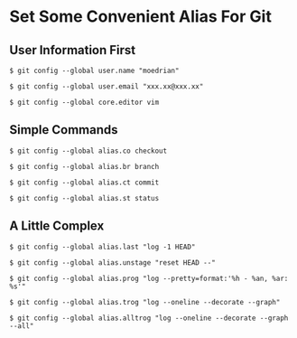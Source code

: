 # Set Some Convenient Alias For Git

## User Information First

```git
$ git config --global user.name "moedrian"

$ git config --global user.email "xxx.xx@xxx.xx"

$ git config --global core.editor vim
```

## Simple Commands

```git
$ git config --global alias.co checkout

$ git config --global alias.br branch

$ git config --global alias.ct commit

$ git config --global alias.st status
```

## A Little Complex

```git
$ git config --global alias.last "log -1 HEAD"

$ git config --global alias.unstage "reset HEAD --"

$ git config --global alias.prog "log --pretty=format:'%h - %an, %ar: %s'"

$ git config --global alias.trog "log --oneline --decorate --graph"

$ git config --global alias.alltrog "log --oneline --decorate --graph --all"
```